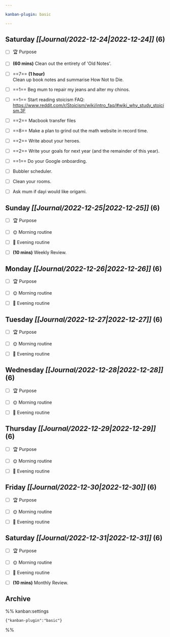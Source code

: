 ```yaml
---

kanban-plugin: basic

---
```


## **Saturday** *[[Journal/2022-12-24|2022-12-24]]* (6)

- [ ] 🏆 Purpose
- [ ] **(60 mins)** Clean out the entirety of 'Old Notes'.
- [ ] ==7== **(1 hour)**<br>Clean up book notes and summarise How Not to Die.
- [ ] ==1== Beg mum to repair my jeans and alter my chinos.
- [ ] ==1== Start reading stoicism FAQ: https://www.reddit.com/r/Stoicism/wiki/intro_faq/#wiki_why_study_stoicism.3F
- [ ] ==2== Macbook transfer files
- [ ] ==8== Make a plan to grind out the math website in record time.
- [ ] ==2== Write about your heroes.
- [ ] ==2== Write your goals for next year (and the remainder of this year).
- [ ] ==1== Do your Google onboarding.
- [ ] Bubbler scheduler.
- [ ] Clean your rooms.
- [ ] Ask mum if dayi would like origami.


## **Sunday** *[[Journal/2022-12-25|2022-12-25]]* (6)

- [ ] 🏆 Purpose
- [ ] 🌞 Morning routine
- [ ] 🌙 Evening routine
- [ ] **(10 mins)** Weekly Review.


## **Monday** *[[Journal/2022-12-26|2022-12-26]]* (6)

- [ ] 🏆 Purpose
- [ ] 🌞 Morning routine
- [ ] 🌙 Evening routine


## **Tuesday** *[[Journal/2022-12-27|2022-12-27]]* (6)

- [ ] 🏆 Purpose
- [ ] 🌞 Morning routine
- [ ] 🌙 Evening routine


## **Wednesday** *[[Journal/2022-12-28|2022-12-28]]* (6)

- [ ] 🏆 Purpose
- [ ] 🌞 Morning routine
- [ ] 🌙 Evening routine


## **Thursday** *[[Journal/2022-12-29|2022-12-29]]* (6)

- [ ] 🏆 Purpose
- [ ] 🌞 Morning routine
- [ ] 🌙 Evening routine


## **Friday** *[[Journal/2022-12-30|2022-12-30]]* (6)

- [ ] 🏆 Purpose
- [ ] 🌞 Morning routine
- [ ] 🌙 Evening routine


## **Saturday** *[[Journal/2022-12-31|2022-12-31]]* (6)

- [ ] 🏆 Purpose
- [ ] 🌞 Morning routine
- [ ] 🌙 Evening routine
- [ ] **(10 mins)** Monthly Review.


## Archive





%% kanban:settings
```
{"kanban-plugin":"basic"}
```
%%